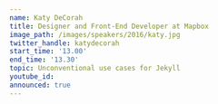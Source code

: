 ```yaml
---
name: Katy DeCorah
title: Designer and Front-End Developer at Mapbox
image_path: /images/speakers/2016/katy.jpg
twitter_handle: katydecorah
start_time: '13.00'
end_time: '13.30'
topic: Unconventional use cases for Jekyll
youtube_id:
announced: true
---
```

